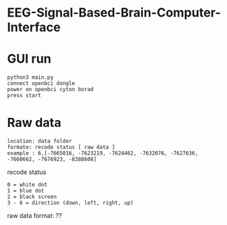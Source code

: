 # EEG-Signal-Based-Brain-Computer-Interface

# GUI run

    python3 main.py
    connect openbci dongle
    power on openbci cyton borad
    press start 

# Raw data 

    location: data folder
    formate: recode status [ raw data ]
    example : 6,[-7665016, -7623219, -7624462, -7632076, -7627636, -7660662, -7676923, -8388608]
    
recode status 

    0 = white dot
    1 = blue dot
    2 = black screen
    3 - 6 = direction (down, left, right, up)

raw data format: ?? 
    

